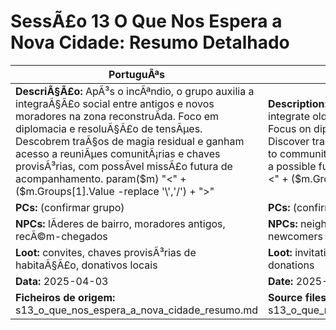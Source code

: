 ﻿
# SessÃ£o 13  O Que Nos Espera a Nova Cidade: Resumo Detalhado

| PortuguÃªs | English |
|-----------|---------|
| **DescriÃ§Ã£o:** ApÃ³s o incÃªndio, o grupo auxilia a integraÃ§Ã£o social entre antigos e novos moradores na zona reconstruÃ­da. Foco em diplomacia e resoluÃ§Ã£o de tensÃµes. Descobrem traÃ§os de magia residual e ganham acesso a reuniÃµes comunitÃ¡rias e chaves provisÃ³rias, com possÃ­vel missÃ£o futura de acompanhamento. param($m) "<" + ($m.Groups[1].Value -replace '\\','/') + ">"  | **Description:** After the fire, the group helps integrate old and new residents in the rebuilt area. Focus on diplomacy and resolving tensions. Discover traces of residual magic and gain access to community meetings and provisional keys, with a possible future follow-up mission. param($m) "<" + ($m.Groups[1].Value -replace '\\','/') + ">"  |
| **PCs:** (confirmar grupo) | **PCs:** (confirm party) |
| **NPCs:** lÃ­deres de bairro, moradores antigos, recÃ©m-chegados | **NPCs:** neighborhood leaders, longtime residents, newcomers |
| **Loot:** convites, chaves provisÃ³rias de habitaÃ§Ã£o, donativos locais | **Loot:** invitations, provisional housing keys, local donations |
| **Data:** 2025-04-03 | **Date:** 2025-04-03 |
| **Ficheiros de origem:** s13_o_que_nos_espera_a_nova_cidade_resumo.md | **Source files:** s13_o_que_nos_espera_a_nova_cidade_resumo.md |

























